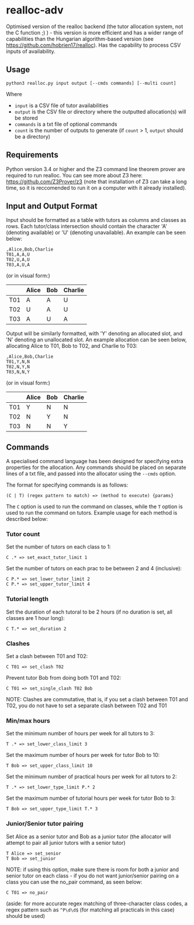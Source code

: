# realloc-adv

Optimised version of the realloc backend (the tutor allocation system, not the C function ;) ) - this version is more efficient and has a wider range of capabilities than the Hungarian algorithm-based version (see https://github.com/hobrien17/realloc). Has the capability to process CSV inputs of availability.

## Usage

`python3 realloc.py input output [--cmds commands] [--multi count]`

Where
* `input` is a CSV file of tutor availabilities
* `output` is the CSV file or directory where the outputted allocation(s) will be stored
* `commands` is a txt file of optional commands
* `count` is the number of outputs to generate (if `count` > 1, `output` should be a directory)

## Requirements

Python version 3.4 or higher and the Z3 command line theorem prover are required to run realloc. You can see more about Z3 here: https://github.com/Z3Prover/z3 (note that installation of Z3 can take a long time, so it is reccomended to run it on a computer with it already installed).

## Input and Output Format

Input should be formatted as a table with tutors as columns and classes as rows. Each tutor/class intersection should contain the character 'A' (denoting available) or 'U' (denoting unavailable). An example can be seen below:

```
,Alice,Bob,Charlie
T01,A,A,U
T02,U,A,U
T03,A,U,A
```
(or in visual form:)

|     | Alice | Bob | Charlie |
|-----|-------|-----|---------|
| T01 | A     | A   | U       |
| T02 | U     | A   | U       |
| T03 | A     | U   | A       |

Output will be similarly formatted, with 'Y' denoting an allocated slot, and 'N' denoting an unallocated slot. An example allocation can be seen below, allocating Alice to T01, Bob to T02, and Charlie to T03:

```
,Alice,Bob,Charlie
T01,Y,N,N
T02,N,Y,N
T03,N,N,Y
```
(or in visual form:)

|     | Alice | Bob | Charlie |
|-----|-------|-----|---------|
| T01 | Y     | N   | N       |
| T02 | N     | Y   | N       |
| T03 | N     | N   | Y       |

## Commands

A specialised command language has been designed for specifying extra properties for the allocation. Any commands should be placed on separate lines of a txt file, and passed into the allocator using the `--cmds` option.

The format for specifying commands is as follows:

`(C | T) (regex pattern to match) => (method to execute) {params}`

The `C` option is used to run the command on classes, while the `T` option is used to run the command on tutors. Example usage for each method is described below:

### Tutor count

Set the number of tutors on each class to 1:

```
C .* => set_exact_tutor_limit 1
```

Set the number of tutors on each prac to be between 2 and 4 (inclusive):

```
C P.* => set_lower_tutor_limit 2
C P.* => set_upper_tutor_limit 4
```

### Tutorial length

Set the duration of each tutoral to be 2 hours (if no duration is set, all classes are 1 hour long):

```
C T.* => set_duration 2
```

### Clashes

Set a clash between T01 and T02:

```
C T01 => set_clash T02
```

Prevent tutor Bob from doing both T01 and T02:

```
C T01 => set_single_clash T02 Bob
```

NOTE: Clashes are commutative, that is, if you set a clash between T01 and T02, you do not have to set a separate clash between T02 and T01

### Min/max hours

Set the minimum number of hours per week for all tutors to 3:

```
T .* => set_lower_class_limit 3
```

Set the maximum number of hours per week for tutor Bob to 10:

```
T Bob => set_upper_class_limit 10
```

Set the minimum number of practical hours per week for all tutors to 2:

```
T .* => set_lower_type_limit P.* 2
```

Set the maximum number of tutorial hours per week for tutor Bob to 3:

```
T Bob => set_upper_type_limit T.* 3
```

### Junior/Senior tutor pairing

Set Alice as a senior tutor and Bob as a junior tutor (the allocator will attempt to pair all junior tutors with a senior tutor)

```
T Alice => set_senior
T Bob => set_junior
```

NOTE: if using this option, make sure there is room for both a junior and senior tutor on each class - if you do not want junior/senior pairing on a class you can use the no_pair command, as seen below:

```
C T01 => no_pair
```

(aside: for more accurate regex matching of three-character class codes, a regex pattern such as `^P\d\d$` (for matching all practicals in this case) should be used)
